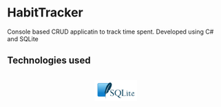 # HabitTracker
Console based CRUD applicatin to track time spent. Developed using C# and SQLite

## Technologies used 

###
<div align="center">  
<img style="margin: 10px" src="HabitTracker/Assets/sqlite-ar21.svg" alt="SqLite" height="50" />  
